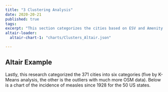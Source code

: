 ```yaml
---
title: "3 Clustering Analysis"
date: 2020-20-21
published: true
tags: 
excerpt: "This section categorizes the cities based on ESV and Amenity Value."
altair-loader:
  altair-chart-1: "charts/Clusters_Altair.json"

---
```



## Altair Example

Lastly, this research categorized the 371 cities into six categories (five by K-Means analysis, the other is the outliers with much more OSM data).
Below is a chart of the incidence of measles since 1928 for the 50 US states.

<div id="altair-chart-1"></div>
